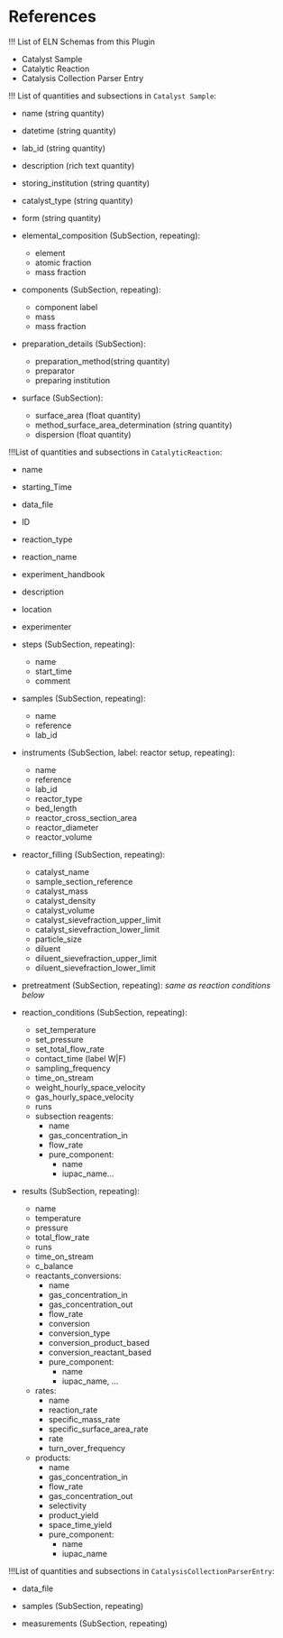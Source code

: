 # References

!!! List of ELN Schemas from this Plugin
- Catalyst Sample
- Catalytic Reaction
- Catalysis Collection Parser Entry


!!! List of quantities and subsections in `Catalyst Sample`:

- name (string quantity)
- datetime (string quantity)
- lab_id (string quantity)
- description (rich text quantity)
- storing_institution (string quantity)
- catalyst_type (string quantity)
- form (string quantity)

- elemental_composition (SubSection, repeating):
    - element
    - atomic fraction
    - mass fraction

- components (SubSection, repeating):
    - component label
    - mass
    - mass fraction

- preparation_details (SubSection):
    - preparation_method(string quantity)
    - preparator
    - preparing institution

- surface (SubSection):
    - surface_area (float quantity)
    - method_surface_area_determination (string quantity)
    - dispersion (float quantity)


!!!List of quantities and subsections in `CatalyticReaction`:

- name
- starting_Time
- data_file
- ID
- reaction_type
- reaction_name
- experiment_handbook
- description
- location
- experimenter

- steps (SubSection, repeating):
    - name
    - start_time
    - comment

- samples (SubSection, repeating):
    - name
    - reference
    - lab_id

- instruments (SubSection, label: reactor setup, repeating):
    - name
    - reference
    - lab_id
    - reactor_type
    - bed_length
    - reactor_cross_section_area
    - reactor_diameter
    - reactor_volume

- reactor_filling (SubSection, repeating):
    - catalyst_name
    - sample_section_reference
    - catalyst_mass
    - catalyst_density
    - catalyst_volume
    - catalyst_sievefraction_upper_limit
    - catalyst_sievefraction_lower_limit
    - particle_size
    - diluent
    - diluent_sievefraction_upper_limit
    - diluent_sievefraction_lower_limit

- pretreatment (SubSection, repeating):
    *same as reaction conditions below*

- reaction_conditions (SubSection, repeating):
    - set_temperature
    - set_pressure
    - set_total_flow_rate
    - contact_time (label W|F)
    - sampling_frequency
    - time_on_stream
    - weight_hourly_space_velocity
    - gas_hourly_space_velocity
    - runs
    - subsection reagents:
        - name
        - gas_concentration_in
        - flow_rate
        - pure_component:
            - name
            - iupac_name...

- results (SubSection, repeating):
    - name
    - temperature
    - pressure
    - total_flow_rate
    - runs
    - time_on_stream
    - c_balance
    - reactants_conversions:
        - name
        - gas_concentration_in
        - gas_concentration_out
        - flow_rate
        - conversion
        - conversion_type
        - conversion_product_based
        - conversion_reactant_based
        - pure_component:
            - name
            - iupac_name, ...
    - rates:
        - name
        - reaction_rate
        - specific_mass_rate
        - specific_surface_area_rate
        - rate
        - turn_over_frequency
    - products:
        - name
        - gas_concentration_in
        - flow_rate
        - gas_concentration_out
        - selectivity
        - product_yield
        - space_time_yield
        - pure_component:
            - name
            - iupac_name

!!!List of quantities and subsections in `CatalysisCollectionParserEntry`:

- data_file

- samples (SubSection, repeating)
- measurements (SubSection, repeating)
